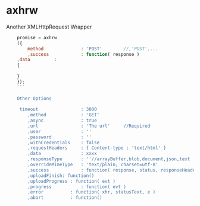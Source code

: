 # axhrw
Another XMLHttpRequest Wrapper

```js
	promise = axhrw
	({
		method				: 'POST'		//,'POST',...
		,success			: function( response )
    ,data         : 
    {
      
    }
	});
	```
	
	Other Options
	
	 timeout				: 3000 	
		,method				: 'GET'		
		,async				: true			
		,url				: 'The url'		//Required
		,user				: ''
		,password			: ''
		,withCredentials	: false
		,requestHeaders		: { Content-type : 'text/html' }
		,data				: xxxx
		,responseType		: ''//arrayBuffer,blob,document,json,text
		,overrideMimeType	: 'text/plain; charset=utf-8'
		,success			: function( response, status, responseHeaders )
		,uploadFinish: function()
		,uploadProgress	: function( evt )
		,progress			: function( evt )
		,error			: function( xhr, statusText, e )
		,abort			: function()
	
